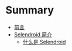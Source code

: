 # Summary

* [前言](README.md)
* [Selendroid 简介](selendroid/index.md)
   * [什么是 Selendroid](selendroid/about.md)

